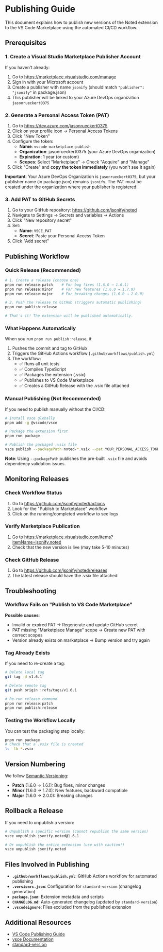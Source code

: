 # Publishing Guide

This document explains how to publish new versions of the Noted extension to the VS Code Marketplace using the automated CI/CD workflow.

## Prerequisites

### 1. Create a Visual Studio Marketplace Publisher Account
If you haven't already:
1. Go to https://marketplace.visualstudio.com/manage
2. Sign in with your Microsoft account
3. Create a publisher with name `jsonify` (should match `"publisher": "jsonify"` in package.json)
4. This publisher will be linked to your Azure DevOps organization `jasonrueckert0375`

### 2. Generate a Personal Access Token (PAT)
1. Go to https://dev.azure.com/jasonrueckert0375
2. Click on your profile icon → Personal Access Tokens
3. Click "New Token"
4. Configure the token:
   - **Name**: `vscode-marketplace-publish`
   - **Organization**: jasonrueckert0375 (your Azure DevOps organization)
   - **Expiration**: 1 year (or custom)
   - **Scopes**: Select "Marketplace" → Check "Acquire" and "Manage"
5. Click "Create" and **copy the token immediately** (you won't see it again)

**Important**: Your Azure DevOps Organization is `jasonrueckert0375`, but your publisher name (in package.json) remains `jsonify`. The PAT must be created under the organization where your publisher is registered.

### 3. Add PAT to GitHub Secrets
1. Go to your GitHub repository: https://github.com/jsonify/noted
2. Navigate to Settings → Secrets and variables → Actions
3. Click "New repository secret"
4. Set:
   - **Name**: `VSCE_PAT`
   - **Secret**: Paste your Personal Access Token
5. Click "Add secret"

## Publishing Workflow

### Quick Release (Recommended)
```bash
# 1. Create a release (choose one)
pnpm run release:patch    # For bug fixes (1.6.0 → 1.6.1)
pnpm run release:minor    # For new features (1.6.0 → 1.7.0)
pnpm run release:major    # For breaking changes (1.6.0 → 2.0.0)

# 2. Push the release to GitHub (triggers automatic publishing)
pnpm run publish:release

# That's it! The extension will be published automatically.
```

### What Happens Automatically

When you run `pnpm run publish:release`, it:
1. Pushes the commit and tag to GitHub
2. Triggers the GitHub Actions workflow (`.github/workflows/publish.yml`)
3. The workflow:
   - ✅ Runs all unit tests
   - ✅ Compiles TypeScript
   - ✅ Packages the extension (.vsix)
   - ✅ Publishes to VS Code Marketplace
   - ✅ Creates a GitHub Release with the .vsix file attached

### Manual Publishing (Not Recommended)

If you need to publish manually without the CI/CD:
```bash
# Install vsce globally
pnpm add -g @vscode/vsce

# Package the extension first
pnpm run package

# Publish the packaged .vsix file
vsce publish --packagePath noted-*.vsix --pat YOUR_PERSONAL_ACCESS_TOKEN
```

**Note**: Using `--packagePath` publishes the pre-built `.vsix` file and avoids dependency validation issues.

## Monitoring Releases

### Check Workflow Status
1. Go to https://github.com/jsonify/noted/actions
2. Look for the "Publish to Marketplace" workflow
3. Click on the running/completed workflow to see logs

### Verify Marketplace Publication
1. Go to https://marketplace.visualstudio.com/items?itemName=jsonify.noted
2. Check that the new version is live (may take 5-10 minutes)

### Check GitHub Release
1. Go to https://github.com/jsonify/noted/releases
2. The latest release should have the .vsix file attached

## Troubleshooting

### Workflow Fails on "Publish to VS Code Marketplace"
**Possible causes**:
- Invalid or expired PAT → Regenerate and update GitHub secret
- PAT missing "Marketplace Manage" scope → Create new PAT with correct scopes
- Version already exists on marketplace → Bump version and try again

### Tag Already Exists
If you need to re-create a tag:
```bash
# Delete local tag
git tag -d v1.6.1

# Delete remote tag
git push origin :refs/tags/v1.6.1

# Re-run release command
pnpm run release:patch
pnpm run publish:release
```

### Testing the Workflow Locally
You can test the packaging step locally:
```bash
pnpm run package
# Check that a .vsix file is created
ls -lh *.vsix
```

## Version Numbering

We follow [Semantic Versioning](https://semver.org/):
- **Patch** (1.6.0 → 1.6.1): Bug fixes, minor changes
- **Minor** (1.6.0 → 1.7.0): New features, backward compatible
- **Major** (1.6.0 → 2.0.0): Breaking changes

## Rollback a Release

If you need to unpublish a version:
```bash
# Unpublish a specific version (cannot republish the same version)
vsce unpublish jsonify.noted@1.6.1

# Or unpublish the entire extension (use with caution!)
vsce unpublish jsonify.noted
```

## Files Involved in Publishing

- **`.github/workflows/publish.yml`**: GitHub Actions workflow for automated publishing
- **`.versionrc.json`**: Configuration for `standard-version` (changelog generation)
- **`package.json`**: Extension metadata and scripts
- **`CHANGELOG.md`**: Auto-generated changelog (updated by `standard-version`)
- **`.vscodeignore`**: Files excluded from the published extension

## Additional Resources

- [VS Code Publishing Guide](https://code.visualstudio.com/api/working-with-extensions/publishing-extension)
- [vsce Documentation](https://github.com/microsoft/vscode-vsce)
- [standard-version](https://github.com/conventional-changelog/standard-version)
